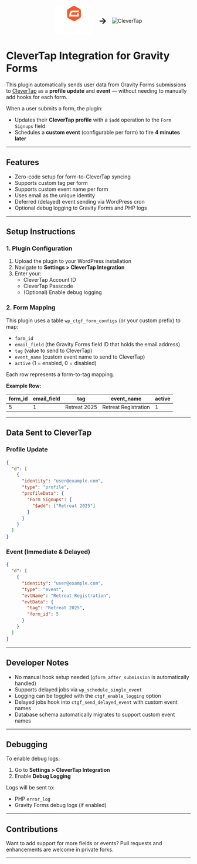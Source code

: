 <p align="center">
  <img src="./assets/logos/gravityforms.svg" alt="Gravity Forms" height="80" style="vertical-align: middle;">
  <span style="vertical-align: middle; font-size: 24px; font-weight: bold; margin: 0 10px;">&#8594;</span>
  <img src="./assets/logos/clevertap.svg" alt="CleverTap" height="60" style="vertical-align: middle;">
</p>


# CleverTap Integration for Gravity Forms

This plugin automatically sends user data from Gravity Forms submissions to [CleverTap](https://clevertap.com) as a **profile update** and **event** — without needing to manually add hooks for each form.

When a user submits a form, the plugin:
- Updates their **CleverTap profile** with a `$add` operation to the `Form Signups` field
- Schedules a **custom event** (configurable per form) to fire **4 minutes later**

---

## Features

- Zero-code setup for form-to-CleverTap syncing
- Supports custom tag per form
- Supports custom event name per form
- Uses email as the unique identity
- Deferred (delayed) event sending via WordPress cron
- Optional debug logging to Gravity Forms and PHP logs

---

## Setup Instructions

### 1. Plugin Configuration

1. Upload the plugin to your WordPress installation
2. Navigate to **Settings > CleverTap Integration**
3. Enter your:
    - CleverTap Account ID
    - CleverTap Passcode
    - (Optional) Enable debug logging

### 2. Form Mapping

This plugin uses a table `wp_ctgf_form_configs` (or your custom prefix) to map:
- `form_id`
- `email_field` (the Gravity Forms field ID that holds the email address)
- `tag` (value to send to CleverTap)
- `event_name` (custom event name to send to CleverTap)
- `active` (1 = enabled, 0 = disabled)

Each row represents a form-to-tag mapping.

**Example Row:**

| form_id | email_field | tag          | event_name           | active |
|---------|-------------|--------------|----------------------|--------|
| 5       | 1           | Retreat 2025 | Retreat Registration | 1      |

---

## Data Sent to CleverTap

### Profile Update

```json
{
  "d": [
    {
      "identity": "user@example.com",
      "type": "profile",
      "profileData": {
        "Form Signups": {
          "$add": ["Retreat 2025"]
        }
      }
    }
  ]
}
```

### Event (Immediate & Delayed)

```json
{
  "d": [
    {
      "identity": "user@example.com",
      "type": "event",
      "evtName": "Retreat Registration",
      "evtData": {
        "tag": "Retreat 2025",
        "form_id": 5
      }
    }
  ]
}
```

---

## Developer Notes

- No manual hook setup needed (`gform_after_submission` is automatically handled)
- Supports delayed jobs via `wp_schedule_single_event`
- Logging can be toggled with the `ctgf_enable_logging` option
- Delayed jobs hook into `ctgf_send_delayed_event` with custom event names
- Database schema automatically migrates to support custom event names

---

## Debugging

To enable debug logs:

1. Go to **Settings > CleverTap Integration**
2. Enable **Debug Logging**

Logs will be sent to:
- PHP `error_log`
- Gravity Forms debug logs (if enabled)

---

## Contributions

Want to add support for more fields or events? Pull requests and enhancements are welcome in private forks.

---
